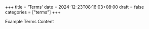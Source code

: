 +++
title = 'Terms'
date = 2024-12-23T08:16:03+08:00
draft = false
categories = ["terms"]
+++

Example Terms Content